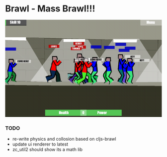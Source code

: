 # Brawl - Mass Brawl!!!

![Brawl](brawl.png)

### TODO

- re-write physics and collosion based on cljs-brawl
- update ui renderer to latest
- zc_util2 should show its a math lib